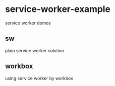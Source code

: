 # service-worker-example
service worker demos

## sw
plain service worker solution

## workbox
using service worker by workbox